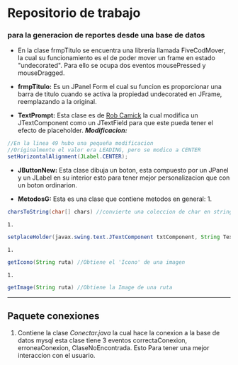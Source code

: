 # Repositorio de trabajo
### para la generacion de reportes desde una base de datos
- En la clase frmpTitulo se encuentra una libreria llamada FiveCodMover, la cual su
	funcionamiento es el de poder mover un frame en estado "undecorated".
	Para ello se ocupa dos eventos mousePressed y mouseDragged.

- **frmpTitulo:** Es un JPanel Form el cual su funcion es proporcionar una barra de titulo
	cuando se activa la propiedad undecorated en JFrame, reemplazando a la original.

- **TextPrompt:** Esta clase es de [Rob Camick](https://tips4java.wordpress.com/2009/11/29/text-prompt/ "Rob Camick") la cual modifica un JTextComponent como un
	JTextField para que este pueda tener el efecto de placeholder. ***Modificacion:***
```java
//En la linea 49 hubo una pequeña modificacion
//Originalmente el valor era LEADING, pero se modico a CENTER
setHorizontalAlignment(JLabel.CENTER);
```

- **JButtonNew:** Esta clase dibuja un boton, esta compuesto por un JPanel y un JLabel en su
	interior esto para tener mejor personalizacion que con un boton ordinarion.

- **MetodosG:** Esta es una clase que contiene metodos en general:
	1. 
```java
charsToString(char[] chars) //convierte una coleccion de char en string
```
	1.
```java
setplaceHolder(javax.swing.text.JTextComponent txtComponent, String Texto, int estiloFuente, float Alpha) // Configura el placeholder en el JTextComponent
```
	1.
```java
getIcono(String ruta) //Obtiene el 'Icono' de una imagen
```
	1.
```java
getImage(String ruta) //Obtiene la Image de una ruta
```

------------

## Paquete conexiones
1. Contiene la clase *Conectar.java* la cual hace la conexion a la base de datos mysql
	esta clase tiene 3 eventos correctaConexion, erroneaConexion, ClaseNoEncontrada. Esto Para
	tener una mejor interaccion con el usuario.